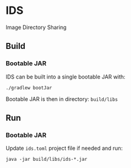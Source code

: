 # IDS

Image Directory Sharing

## Build

### Bootable JAR

IDS can be built into a single bootable JAR with:

`./gradlew bootJar`

Bootable JAR is then in directory: `build/libs`

## Run

### Bootable JAR

Update `ids.toml` project file if needed and run:

`java -jar build/libs/ids-*.jar`